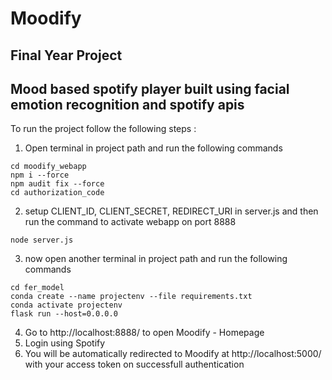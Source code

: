 # Moodify

## **Final Year Project**
## Mood based spotify player built using facial emotion recognition and spotify apis


To run the project follow the following steps :

1. Open terminal in project path and run the following commands
```
cd moodify_webapp
npm i --force
npm audit fix --force
cd authorization_code
```
2. setup CLIENT_ID, CLIENT_SECRET, REDIRECT_URI in server.js and then run the command to activate webapp on port 8888
```
node server.js
```
3. now open another terminal in project path and run the following commands
```
cd fer_model
conda create --name projectenv --file requirements.txt
conda activate projectenv
flask run --host=0.0.0.0
```
4. Go to http://localhost:8888/ to open Moodify - Homepage
5. Login using Spotify
6. You will be automatically redirected to Moodify at http://localhost:5000/ with your access token on successfull authentication
